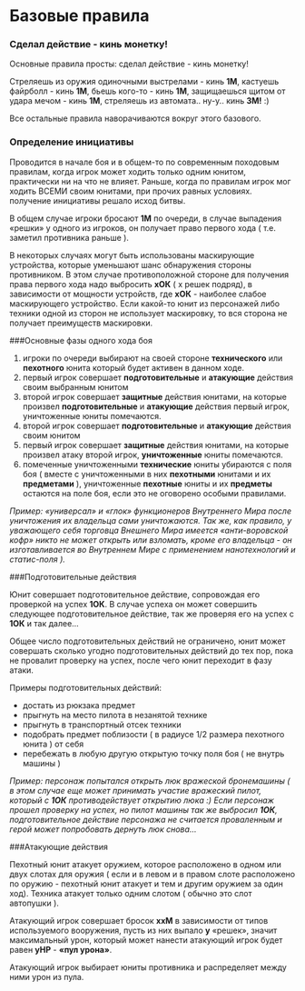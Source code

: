 # Базовые правила

### Cделал дейcтвие - кинь монетку!

Основные правила просты: сделал действие - кинь монетку!

Стреляешь из оружия одиночными выстрелами - кинь **1М**, кастуешь файрболл - кинь **1M**, бьешь кого-то - кинь **1М**, защищаешься щитом от удара мечом - кинь **1М**, стреляешь из автомата.. ну-у.. кинь **3М!** :)

Все остальные правила наворачиваются вокруг этого базового.

### Определение инициативы
Проводится в начале боя и в общем-то по современным походовым правилам, когда игрок может ходить только одним юнитом, практически ни на что не влияет. Раньше, когда по правилам игрок мог ходить ВСЕМИ своим юнитами, при прочих равных условиях. получение инициативы решало исход битвы.

В общем случае игроки бросают **1М** по очереди, в случае выпадения «решки» у одного из игроков, он получает право первого хода ( т.е. заметил противника раньше ).

В некоторых случаях могут быть использованы маскирующие устройства, которые уменьшают шанс обнаружения стороны противником. В этом случае противоположной стороне для получения права первого хода надо выбросить **xОК** ( х решек подряд), в зависимости от мощности устройств, где **xОК** - наиболее слабое маскирующего устройство. Если какой-то юнит из персонажей либо техники одной из сторон не использует маскировку, то вся сторона не получает преимуществ маскировки.

###Основные фазы одного хода боя

1. игроки по очереди выбирают на своей стороне **технического** или **пехотного** юнита который будет активен в данном ходе.
1. первый игрок совершает **подготовительные** и **атакующие** действия своим выбранным юнитом
1. второй игрок совершает **защитные** действия юнитами, на которые произвел **подготовительные** и **атакующие** действия первый игрок, уничтоженные юниты помечаются.
1. второй игрок совершает **подготовительные** и **атакующие** действия своим юнитом
1. первый игрок совершает **защитные** действия юнитами, на которые произвел атаку второй игрок, **уничтоженные** юниты помечаются.
1. помеченные уничтоженными **технические** юниты убираются с поля боя ( вместе с уничтоженными в них **пехотными** юнитами и их **предметами** ), уничтоженные **пехотные** юниты и их **предметы** остаются на поле боя, если это не оговорено особыми правилами.

*Пример: «универсал» и «глок» функционеров Внутреннего Мира после уничтожения их владельца сами уничтожаются. Так же, как правило, у уважающего себя торговца Внешнего Мира имеется «анти-воровской кофр» никто не может открыть или взломать, кроме его владельца - он изготавливается во Внутреннем Мире с применением нанотехнологий и статис-поля ).*

###Подготовительные действия

Юнит совершает подготовительное действие, сопровождая его проверкой на успех **1ОК**. В случае успеха он может совершить следующее подготовительное действие, так же проверяя его на успех с **1ОК** и так далее...

Общее число подготовительных действий не ограничено, юнит может совершать сколько угодно подготовительных действий до тех пор, пока не провалит проверку на успех, после чего юнит переходит в фазу атаки.

Примеры подготовительных действий:
* достать из рюкзака предмет
* прыгнуть на место пилота в незанятой технике
* прыгнуть в транспортный отсек техники
* подобрать предмет поблизости ( в радиусе 1/2 размера пехотного юнита ) от себя
* перебежать в любую другую открытую точку поля боя ( не внутрь машины )

*Пример: персонаж попытался открыть люк вражеской бронемашины ( в этом случае еще может принимать участие вражеский пилот, который с **1ОК** противодействует открытию люка :) Если персонаж прошел проверку на успех, но пилот машины так же выбросил **1ОК**, подготовительное действие персонажа не считается проваленным и герой может попробовать дернуть люк снова…*

###Атакующие действия

Пехотный юнит атакует оружием, которое расположено в одном или двух слотах для оружия ( если и в левом и в правом слоте расположено по оружию - пехотный юнит атакует и тем и другим оружием за один ход). Техника атакует только одним слотом ( обычно это слот автопушки ).

Атакующий игрок совершает бросок **xxM** в зависимости от типов используемого вооружения, пусть из них выпало **y** «решек», значит максимальный урон, который может нанести атакующий игрок будет равен **yHP** - **«пул урона»**.

Атакующий игрок выбирает юниты противника и распределяет между ними урон из пула.
